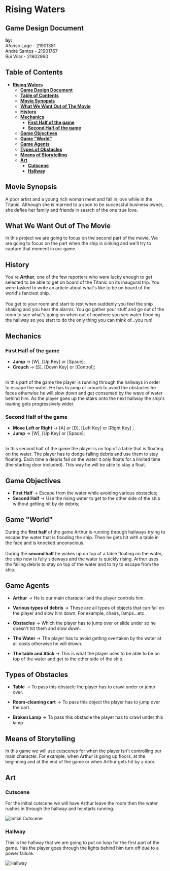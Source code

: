 # __Rising Waters__

## __Game Design Document__ 

__by:__  
Afonso Lage - 21901381  
André Santos - 21901767  
Rui Vilar - 21902960

## __Table of Contents__

- [__Rising Waters__](#rising-waters)
  - [__Game Design Document__](#game-design-document)
  - [__Table of Contents__](#table-of-contents)
  - [__Movie Synopsis__](#movie-synopsis)
  - [__What We Want Out of The Movie__](#what-we-want-out-of-the-movie)
  - [__History__](#history)
  - [__Mechanics__](#mechanics)
    - [__First Half of the game__](#first-half-of-the-game)
    - [__Second Half of the game__](#second-half-of-the-game)
  - [__Game Objectives__](#game-objectives)
  - [__Game "World"__](#game-%22world%22)
  - [__Game Agents__](#game-agents)
  - [__Types of Obstacles__](#types-of-obstacles)
  - [__Means of Storytelling__](#means-of-storytelling)
  - [__Art__](#art)
    - [__Cutscene__](#cutscene)
    - [__Hallway__](#hallway)

## __Movie Synopsis__

A poor artist and a young rich woman meet and fall in love while in the Titanic.
 Although she is married to a soon to be successful business owner, she defies
  her family and friends in search of the one true love.  

## __What We Want Out of The Movie__

In this project we are going to focus on the second part of the movie. We are
 going to focus on the part when the ship is sinking and we'll try to capture
 that moment in our game.

## __History__

You're **Arthur**, one of the few reporters who were lucky enough to get
 selected to be able to get on board of the Titanic on its inaugural trip. You
 were tasked to write an article about what's like to be on board of the
 world's fanciest ship.  
</br>
You get to your room and start to rest when suddenly you feel the ship shaking
 and you hear the alarms. You go gather your stuff and go out of the room to
 see what's going on when out of nowhere you see water flooding the hallway
 so you start to do the only thing you can think of...you run!

## __Mechanics__

### __First Half of the game__

- __Jump__ -> [W], [Up Key] or [Space];
- __Crouch__ -> [S], [Down Key] or [Control];  
</br>
In this part of the game the player is running through the hallways in order to
 escape the water. He has to jump or crouch to avoid the obstacles he faces
 otherwise he will slow down and get consumed by the wave of water behind him.
 As the player goes up the stairs onto the next hallway the ship's leaning
 gets progressively wider.
  
### __Second Half of the game__

- __Move Left or Right__ -> [A] or [D], [Left Key] or [Right Key] ;  
- __Jump__ -> [W], [Up Key] or [Space];  
</br>
In this second half of the game the player is on top of a table that is
 floating on the water. The player has to dodge falling debris and use them to
 stay floating. Each time a debris fall on the water it only floats for a
 limited time (the starting door included). This way he will be able to stay
 a float.

## __Game Objectives__  

- __First Half__ -> Escape from the water while avoiding various obstacles;
- __Second Half__ -> Use the rising water to get to the other side of the ship
 without getting hit by de debris;

## __Game "World"__

During the **first half** of the game Arthur is running through hallways trying
 to escape the water that is flooding the ship. Then he gets hit with a table
  in the face and is knocked unconscious.  
</br>
During the **second half** he wakes up on top of a table floating on the water,
 the ship now is fully sideways and the water is quickly rising. Arthur uses
 the falling debris to stay on top of the water and to try to escape from the
 ship.

## __Game Agents__

- __Arthur__ -> He is our main character and the player controls him.
  
- __Various types of debris__ -> These are all types of objects that can fall on
 the player and slow him down. For example, chairs, lamps...etc.
  
- __Obstacles__ -> Which the player has to jump over or slide under so he
 doesn't hit them and slow down.

- __The Water__ -> The player has to avoid getting overtaken by the water at all
 costs otherwise he will drown.
  
- __The table and Stick__ -> This is what the player uses to be able to be on
 top of the water and get to the other side of the ship.
  
## __Types of Obstacles__

- __Table__ -> To pass this obstacle the player has to crawl under or jump over.

- __Room-cleaning cart__ -> To pass this object the player has to jump over the
 cart.

- __Broken Lamp__ -> To pass this obstacle the player has to crawl under this
 lamp

## __Means of Storytelling__

In this game we will use cutscenes for when the player isn't controlling our
 main character. For example, when Arthur is going up floors, at the beginning
 and at the end of the game or when Arthur gets hit by a door.

## __Art__

### __Cutscene__

For the initial cutscene we will have Arthur leave the room then the water
 rushes in through the hallway and he starts running.

![Initial Cutscene](https://media.githubusercontent.com/media/andrepucas/RisingWaters/master/Art/Concepts/Intro/Intro.gif "Initial Cutscene")

### __Hallway__

This is the hallway that we are going to put on loop for the first part of the
 game. Has the player goes through the lights behind him turn off due to a
power failure.

![Hallway](https://media.githubusercontent.com/media/andrepucas/RisingWaters/master/Art/Game/Hallway/going_dark.gif "Hallway")
